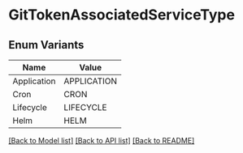 # GitTokenAssociatedServiceType

## Enum Variants

| Name | Value |
|---- | -----|
| Application | APPLICATION |
| Cron | CRON |
| Lifecycle | LIFECYCLE |
| Helm | HELM |


[[Back to Model list]](../README.md#documentation-for-models) [[Back to API list]](../README.md#documentation-for-api-endpoints) [[Back to README]](../README.md)


